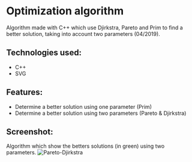 # Optimization algorithm

Algorithm made with C++ which use Djirkstra, Pareto and Prim to find a better solution, taking into account two parameters (04/2019).

## Technologies used:
* C++
* SVG

## Features:
* Determine a better solution using one parameter (Prim)
* Determine a better solution using two parameters (Pareto & Djirkstra)

## Screenshot:

Algorithm which show the betters solutions (in green) using two parameters.
![Pareto-Djirkstra](https://user-images.githubusercontent.com/26858750/99275776-30f58180-282c-11eb-8b93-8d88c0a4998e.png)
